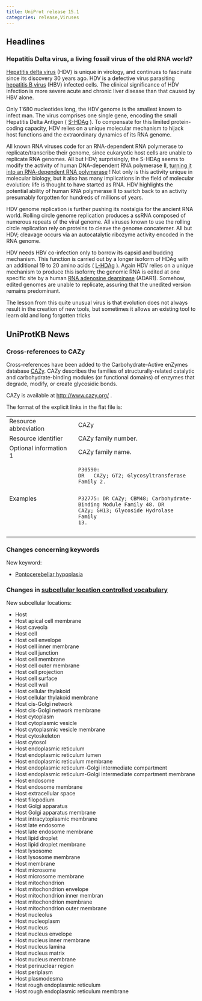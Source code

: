 ```yaml
---
title: UniProt release 15.1
categories: release,Viruses
---
```


## Headlines

### Hepatitis Delta virus, a living fossil virus of the old RNA world?

[Hepatitis delta virus](http://viralzone.expasy.org/all_by_species/175.html) (HDV) is unique in virology, and continues to fascinate since its discovery 30 years ago. HDV is a defective virus parasiting [hepatitis B virus](http://viralzone.expasy.org/all_by_species/101.html) (HBV) infected cells. The clinical significance of HDV infection is more severe acute and chronic liver disease than that caused by HBV alone.

Only 1'680 nucleotides long, the HDV genome is the smallest known to infect man. The virus comprises one single gene, encoding the small Hepatitis Delta Antigen ( [S-HDAg](http://www.uniprot.org/uniprot/P0C6L3) ). To compensate for this limited protein-coding capacity, HDV relies on a unique molecular mechanism to hijack host functions and the extraordinary dynamics of its RNA genome.

All known RNA viruses code for an RNA-dependent RNA polymerase to replicate/transcribe their genome, since eukaryotic host cells are unable to replicate RNA genomes. All but HDV; surprisingly, the S-HDAg seems to modify the activity of human DNA-dependent RNA polymerase II, [turning it into an RNA-dependent RNA polymerase](http://view.ncbi.nlm.nih.gov/pubmed/18032511) ! Not only is this activity unique in molecular biology, but it also has many implications in the field of molecular evolution: life is thought to have started as RNA. HDV highlights the potential ability of human RNA polymerase II to switch back to an activity presumably forgotten for hundreds of millions of years.

HDV genome replication is further pushing its nostalgia for the ancient RNA world. Rolling circle genome replication produces a ssRNA composed of numerous repeats of the viral genome. All viruses known to use the rolling circle replication rely on proteins to cleave the genome concatemer. All but HDV; cleavage occurs via an autocatalytic ribozyme activity encoded in the RNA genome.

HDV needs HBV co-infection only to borrow its capsid and budding mechanism. This function is carried out by a longer isoform of HDAg with an additional 19 to 20 amino acids ( [L-HDAg](http://www.uniprot.org/uniprot/P29996) ). Again HDV relies on a unique mechanism to produce this isoform; the genomic RNA is edited at one specific site by a human [RNA adenosine deaminase](http://www.uniprot.org/uniprot/P55265) (ADAR1). Somehow, edited genomes are unable to replicate, assuring that the unedited version remains predominant.

The lesson from this quite unusual virus is that evolution does not always result in the creation of new tools, but sometimes it allows an existing tool to learn old and long forgotten tricks

## UniProtKB News

### Cross-references to CAZy

Cross-references have been added to the Carbohydrate-Active enZymes database [CAZy](http://www.cazy.org/). CAZy describes the families of structurally-related catalytic and carbohydrate-binding modules (or functional domains) of enzymes that degrade, modify, or create glycosidic bonds.

CAZy is available at <http://www.cazy.org/> .

The format of the explicit links in the flat file is:

<table><colgroup><col style="width: 36%" /><col style="width: 63%" /></colgroup><tbody><tr class="odd"><td>Resource abbreviation</td><td>CAZy</td></tr><tr class="even"><td>Resource identifier</td><td>CAZy family number.</td></tr><tr class="odd"><td>Optional information 1</td><td>CAZy family name.</td></tr><tr class="even"><td>Examples</td><td><pre><code>P30590:
DR   CAZy; GT2; Glycosyltransferase Family 2.

P32775:
DR   CAZy; CBM48; Carbohydrate-Binding Module Family 48.
DR   CAZy; GH13; Glycoside Hydrolase Family 13.</code></pre></td></tr></tbody></table>

### Changes concerning keywords

New keyword:

-   [Pontocerebellar hypoplasia](http://www.uniprot.org/keywords/KW-1021)

### Changes in [subcellular location controlled vocabulary](https://ftp.uniprot.org/pub/databases/uniprot/current_release/knowledgebase/complete/docs/subcell)

New subcellular locations:

-   Host
-   Host apical cell membrane
-   Host caveola
-   Host cell
-   Host cell envelope
-   Host cell inner membrane
-   Host cell junction
-   Host cell membrane
-   Host cell outer membrane
-   Host cell projection
-   Host cell surface
-   Host cell wall
-   Host cellular thylakoid
-   Host cellular thylakoid membrane
-   Host cis-Golgi network
-   Host cis-Golgi network membrane
-   Host cytoplasm
-   Host cytoplasmic vesicle
-   Host cytoplasmic vesicle membrane
-   Host cytoskeleton
-   Host cytosol
-   Host endoplasmic reticulum
-   Host endoplasmic reticulum lumen
-   Host endoplasmic reticulum membrane
-   Host endoplasmic reticulum-Golgi intermediate compartment
-   Host endoplasmic reticulum-Golgi intermediate compartment membrane
-   Host endosome
-   Host endosome membrane
-   Host extracellular space
-   Host filopodium
-   Host Golgi apparatus
-   Host Golgi apparatus membrane
-   Host intracytoplasmic membrane
-   Host late endosome
-   Host late endosome membrane
-   Host lipid droplet
-   Host lipid droplet membrane
-   Host lysosome
-   Host lysosome membrane
-   Host membrane
-   Host microsome
-   Host microsome membrane
-   Host mitochondrion
-   Host mitochondrion envelope
-   Host mitochondrion inner membran
-   Host mitochondrion membrane
-   Host mitochondrion outer membrane
-   Host nucleolus
-   Host nucleoplasm
-   Host nucleus
-   Host nucleus envelope
-   Host nucleus inner membrane
-   Host nucleus lamina
-   Host nucleus matrix
-   Host nucleus membrane
-   Host perinuclear region
-   Host periplasm
-   Host plasmodesma
-   Host rough endoplasmic reticulum
-   Host rough endoplasmic reticulum membrane
